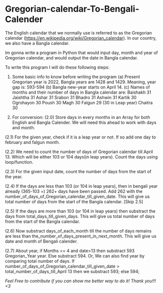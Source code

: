 # Gregorian-calendar-To-Bengali-Calender

The English calendar that we normally use is referred to as the Gregorian calendar 
(https://en.wikipedia.org/wiki/Gregorian_calendar). In our country, we also have a  Bangla calendar.

Im gonna write a program in Python that would input day, month and year of 
Gregorian calendar, and would output the date in Bangla calendar.

To write this program I will do these following steps:
1. Some basic info to know before writing the program
  (a) Present Gregorian year is 2022, Bangla years are 1428 and 1429. Meaning, year gap is: 593-594 
  (b) Bangla new-year starts on April 14. 
  (c) Names of months and their number of days in Bangla calendar are: 
    Baishakh 31 
    Jaishtha 31 
    Ashar 31 
    Srabon 31 
    Bhadro 31 
    Ashwin 31 
    Kartik 30 
    Ogrohayon 30 
    Poush 30 
    Magh 30 
    Falgun 29 (30 in Leap year) 
    Chaitra 30 

2. For conversion: 
  (2.0) Store days in every months in an Array for both English and Bangla Calender.
        We will need this ahead to work with days and month.
   
  (2.1) For the given year, check if it is a leap year or not. If so add one day to february and falgun month.
  
  (2.2) We need to count the number of days of Gregorian calendar till April 13.
        Which will be either 103 or 104 days(in leap years). Count the days using loop/function.
   
  (2.3) For the given input date, count the number of days from the start of the year. 
  
  (2.4) If the days are less than 103 (or 104 in leap years),
        then in bengali year already (365-103 =) 262+ days have been passed.
        Add 262 with the number_of_days_of_Gregorian_calendar_till_given_date.
        This will give us total number of days from the start of the Bangla calendar.
        [Skip 2.5]
    
  (2.5) If the days are more than 103 (or 104 in leap years) then substract the days from total_days_till_given_days.
        This will give us total number of days from the start of the Bangla calendar.
        
  (2.6) Now substract days_of_each_month
        till the number of days remains are
        less than the_number_of_days_present_in_next_month.
        This will give us date and month of Bengali calender.
        
  (2.7) About year, if Months == 4 and date>13 then substract 593 Gregorian_Year year. Else substract 594.
        Or, 
        We can also find year by comparing total number of days.
        If number_of_days_of_Gregorian_calendar_till_given_date > total_number_of_days_till_April 13
        then we substract 593; else 594;
       
       
*Feel Free to contribute if you can show me better way to do it! Thank you!!! <3*
